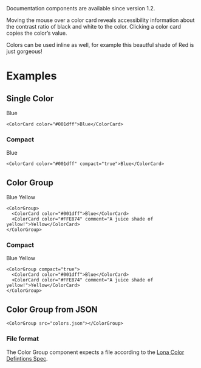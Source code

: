 <Banner title="Version Feature">
  Documentation components are available since version 1.2.
</Banner>

Moving the mouse over a color card reveals accessibility information about the contrast ratio of black and white to the color. Clicking a color card copies the color’s value.

Colors can be used inline as well, for example this beautful shade of <Color color="#EE2222">Red</Color> is just gorgeous!

# Examples

## Single Color

<ColorCard color="#001dff">Blue</ColorCard>

```
<ColorCard color="#001dff">Blue</ColorCard>
```

### Compact

<ColorCard color="#001dff" compact="true">Blue</ColorCard>

```
<ColorCard color="#001dff" compact="true">Blue</ColorCard>
```

## Color Group

<ColorGroup>
  <ColorCard color="#001dff">Blue</ColorCard>
  <ColorCard color="#FFE874" comment="A juice shade of yellow!">Yellow</ColorCard>
</ColorGroup>

```
<ColorGroup>
  <ColorCard color="#001dff">Blue</ColorCard>
  <ColorCard color="#FFE874" comment="A juice shade of yellow!">Yellow</ColorCard>
</ColorGroup>
```

### Compact

<ColorGroup compact="true">
  <ColorCard color="#001dff">Blue</ColorCard>
  <ColorCard color="#FFE874">Yellow</ColorCard>
</ColorGroup>

```
<ColorGroup compact="true">
  <ColorCard color="#001dff">Blue</ColorCard>
  <ColorCard color="#FFE874" comment="A juice shade of yellow!">Yellow</ColorCard>
</ColorGroup>
```

## Color Group from JSON

<ColorGroup src="colors.json"></ColorGroup>

```
<ColorGroup src="colors.json"></ColorGroup>
```

### File format

The Color Group component expects a file according to the [Lona Color Defintions Spec](https://github.com/airbnb/Lona/blob/master/docs/file-formats/colors.md).

<CodeBlock title="colors.json" src="colors.json"></CodeBlock>

